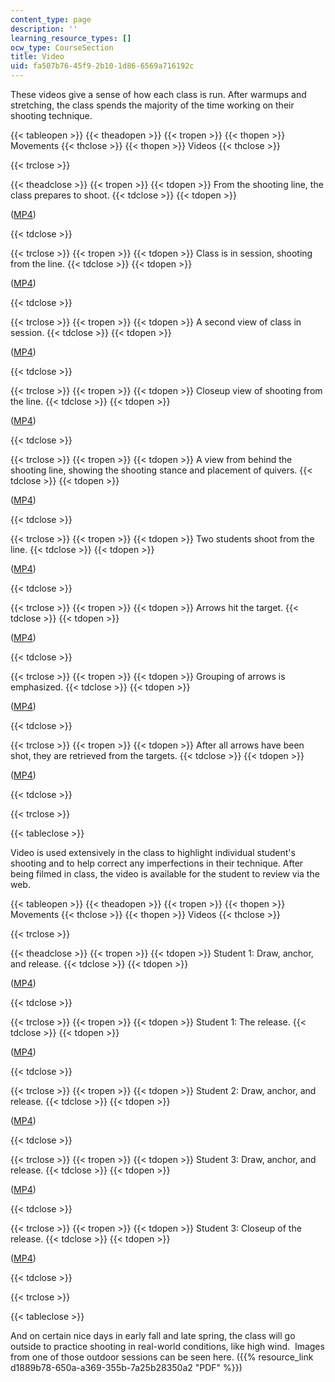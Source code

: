 ```yaml
---
content_type: page
description: ''
learning_resource_types: []
ocw_type: CourseSection
title: Video
uid: fa507b76-45f9-2b10-1d86-6569a716192c
---
```


These videos give a sense of how each class is run. After warmups and stretching, the class spends the majority of the time working on their shooting technique. 

{{< tableopen >}}
{{< theadopen >}}
{{< tropen >}}
{{< thopen >}}
Movements
{{< thclose >}}
{{< thopen >}}
Videos
{{< thclose >}}

{{< trclose >}}

{{< theadclose >}}
{{< tropen >}}
{{< tdopen >}}
From the shooting line, the class prepares to shoot.
{{< tdclose >}}
{{< tdopen >}}


([MP4](http://archive.org/download/MITPE.730S06/MOV0C3-220k_512kb.mp4))


{{< tdclose >}}

{{< trclose >}}
{{< tropen >}}
{{< tdopen >}}
Class is in session, shooting from the line.
{{< tdclose >}}
{{< tdopen >}}


([MP4](http://www.archive.org/download/MITPE.730S06/MOV0C2-220k_512kb.mp4))


{{< tdclose >}}

{{< trclose >}}
{{< tropen >}}
{{< tdopen >}}
A second view of class in session.
{{< tdclose >}}
{{< tdopen >}}


([MP4](http://www.archive.org/download/MITPE.730S06/MOV0B1-220k_512kb.mp4))


{{< tdclose >}}

{{< trclose >}}
{{< tropen >}}
{{< tdopen >}}
Closeup view of shooting from the line.
{{< tdclose >}}
{{< tdopen >}}


([MP4](http://www.archive.org/download/MITPE.730S06/MOV0C7-220k_512kb.mp4))


{{< tdclose >}}

{{< trclose >}}
{{< tropen >}}
{{< tdopen >}}
A view from behind the shooting line, showing the shooting stance and placement of quivers.
{{< tdclose >}}
{{< tdopen >}}


([MP4](http://www.archive.org/download/MITPE.730S06/MOV0C6-220k_512kb.mp4))


{{< tdclose >}}

{{< trclose >}}
{{< tropen >}}
{{< tdopen >}}
Two students shoot from the line.
{{< tdclose >}}
{{< tdopen >}}


([MP4](http://www.archive.org/download/MITPE.730S06/MOV0C1-220k_512kb.mp4))


{{< tdclose >}}

{{< trclose >}}
{{< tropen >}}
{{< tdopen >}}
Arrows hit the target.
{{< tdclose >}}
{{< tdopen >}}


([MP4](http://www.archive.org/download/MITPE.730S06/MOV0B6-220k_512kb.mp4))


{{< tdclose >}}

{{< trclose >}}
{{< tropen >}}
{{< tdopen >}}
Grouping of arrows is emphasized.
{{< tdclose >}}
{{< tdopen >}}


([MP4](http://www.archive.org/download/MITPE.730S06/MOV0B7-220k_512kb.mp4))


{{< tdclose >}}

{{< trclose >}}
{{< tropen >}}
{{< tdopen >}}
After all arrows have been shot, they are retrieved from the targets.
{{< tdclose >}}
{{< tdopen >}}


([MP4](http://www.archive.org/download/MITPE.730S06/MOV0D8-220k_512kb.mp4))


{{< tdclose >}}

{{< trclose >}}

{{< tableclose >}}

Video is used extensively in the class to highlight individual student's shooting and to help correct any imperfections in their technique. After being filmed in class, the video is available for the student to review via the web.

{{< tableopen >}}
{{< theadopen >}}
{{< tropen >}}
{{< thopen >}}
Movements
{{< thclose >}}
{{< thopen >}}
Videos
{{< thclose >}}

{{< trclose >}}

{{< theadclose >}}
{{< tropen >}}
{{< tdopen >}}
Student 1: Draw, anchor, and release.
{{< tdclose >}}
{{< tdopen >}}


([MP4](http://www.archive.org/download/MITPE.730S06/MOV0BB-220k_512kb.mp4))


{{< tdclose >}}

{{< trclose >}}
{{< tropen >}}
{{< tdopen >}}
Student 1: The release.
{{< tdclose >}}
{{< tdopen >}}


([MP4](http://archive.org/download/MITPE.730S06/MOV0B2-220k_512kb.mp4))


{{< tdclose >}}

{{< trclose >}}
{{< tropen >}}
{{< tdopen >}}
Student 2: Draw, anchor, and release.
{{< tdclose >}}
{{< tdopen >}}


([MP4](http://www.archive.org/download/MITPE.730S06/MOV0CD-220k_512kb.mp4))


{{< tdclose >}}

{{< trclose >}}
{{< tropen >}}
{{< tdopen >}}
Student 3: Draw, anchor, and release.
{{< tdclose >}}
{{< tdopen >}}


([MP4](http://www.archive.org/download/MITPE.730S06/MOV0D1-220k_512kb.mp4))


{{< tdclose >}}

{{< trclose >}}
{{< tropen >}}
{{< tdopen >}}
Student 3: Closeup of the release.
{{< tdclose >}}
{{< tdopen >}}


([MP4](http://www.archive.org/download/MITPE.730S06/MOV0D2-220k_512kb.mp4))


{{< tdclose >}}

{{< trclose >}}

{{< tableclose >}}

And on certain nice days in early fall and late spring, the class will go outside to practice shooting in real-world conditions, like high wind.  Images from one of those outdoor sessions can be seen here. ({{% resource_link d1889b78-650a-a369-355b-7a25b28350a2 "PDF" %}})